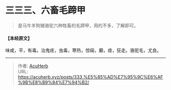 # 三三三、六畜毛蹄甲


> 是马牛羊狗猪骆驼六种牲畜的毛蹄甲，用的不多，了解即可。

#### 【本经原文】
味咸，平，有毒。治鬼疰，虫毒，寒热，惊痫，癫，痉，狂走。骆驼毛，尤良。

---

> 作者: [AcuHerb](https://acuherb.xyz)  
> URL: https://acuherb.xyz/posts/333.%E5%85%AD%E7%95%9C%E6%AF%9B%E8%B9%84%E7%94%B2/  

